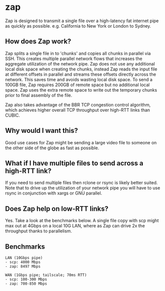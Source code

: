 # zap
Zap is designed to transmit a single file over a high-latency fat internet pipe as quickly as possible. e.g. California to New York or London to Sydney. 

## How does Zap work?
Zap splits a single file in to 'chunks' and copies all chunks in parallel via SSH. This creates multiple parallel network flows that increases the aggregate utilization of the network pipe. Zap does not use any additional local disk space when creating the chunks, instead Zap reads the input file at different offsets in parallel and streams these offsets directly across the network. This saves time and avoids wasting local disk space. To send a 100GB file, Zap requires 200GB of remote space but no additional local space. Zap uses the extra remote space to write out the temporary chunks prior to final assembly of the file. 

Zap also takes advantage of the BBR TCP congestion control algorithm, which achieves higher overall TCP throughput over high-RTT links than CUBIC.

## Why would I want this?
Good use cases for Zap might be sending a large video file to someone on the other side of the globe as fast as possible. 

## What if I have multiple files to send across a high-RTT link?
If you need to send multiple files then rclone or rsync is likely better suited. Note that to drive up the utilization of your network pipe you will have to use rsync in conjunction with xargs or GNU parallel.

## Does Zap help on low-RTT links?
Yes. Take a look at the benchmarks below. A single file copy with scp might max out at 4Gbps on a local 10G LAN, where as Zap can drive 2x the throughput thanks to parallelism.  

## Benchmarks
``` 
LAN (10Gbps pipe)
- scp: 4000 Mbps
- zap: 8497 Mbps

WAN (1Gbps pipe; tailscale; 70ms RTT)
- scp: 100-300 Mbps
- zap: 700-850 Mbps
```
